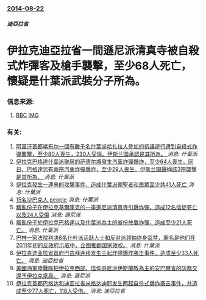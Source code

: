 ### [2014-08-22](/news/2014/08/22/index.md)

##### 迪亞拉省
# 伊拉克迪亞拉省一間遜尼派清真寺被自殺式炸彈客及槍手襲擊，至少68人死亡，懷疑是什葉派武裝分子所為。 




### 信息来源:

1. [BBC](http://www.bbc.co.uk/news/world-middle-east-28900340) [IMG](https://ichef.bbci.co.uk/news/1024/media/images/77119000/jpg/_77119564_77119560.jpg)

### 有关:

1. [阿富汗首都喀布尔一個有數千名什葉派哈扎拉人參加的抗議遊行遭到自殺式炸彈襲擊，至少80人喪生，230人受傷。伊斯兰国承認是其所為。 ](/zh/news/2016/07/23/阿富汗首都喀布尔一個有數千名什葉派哈扎拉人參加的抗議遊行遭到自殺式炸彈襲擊-至少80人喪生-230人受傷-伊斯兰国承認是.md) _消息: 什葉派_
2. [伊拉克巴格達什葉派聚居的萨德尔城發生汽車炸彈爆炸，至少64人喪生。同日，巴格達另有兩宗汽車炸彈爆炸，至少29人喪生。伊斯兰国聲稱該3宗襲擊是其所為。 ](/zh/news/2016/05/11/伊拉克巴格達什葉派聚居的萨德尔城發生汽車炸彈爆炸-至少64人喪生-同日-巴格達另有兩宗汽車炸彈爆炸-至少29人喪生-伊斯.md) _消息: 什葉派_
3. [ 伊拉克發生一連串的攻擊事件，造成什葉派朝聖者和民眾至少共41人死亡 ](/zh/news/2013/12/19/伊拉克發生一連串的攻擊事件-造成什葉派朝聖者和民眾至少共41人死亡.md) _消息: 什葉派_
4. [ 15名沙巴克人 people](/zh/news/2013/10/17/15名沙巴克人-people.md) _消息: 什葉派_
5. [ 叛亂份子在伊拉克基爾庫克的一座遜尼派清真寺引爆炸彈，造成12名信徒死亡以及24人受傷](/zh/news/2013/10/15/叛亂份子在伊拉克基爾庫克的一座遜尼派清真寺引爆炸彈-造成12名信徒死亡以及24人受傷.md) _消息: 遜尼派_
6. [ 叛亂份子於伊拉克巴格達以及什葉派為主的省份放置炸彈，造成至少21人死亡。](/zh/news/2013/09/15/叛亂份子於伊拉克巴格達以及什葉派為主的省份放置炸彈-造成至少21人死亡.md) _消息: 什葉派_
7. [巴林一家法院判决8名什叶派活跃人士和反对派领袖终身监禁，罪名是他们在2011年初的反政府示威中，企图推翻国家政权。](/zh/news/2011/06/22/巴林一家法院判决8名什叶派活跃人士和反对派领袖终身监禁-罪名是他们在2011年初的反政府示威中-企图推翻国家政权.md) _消息: 什葉派_
8. [ 伊拉克迪亚拉省首府巴古拜连续发生三起炸弹爆炸袭击事件，造成至少33人死亡。](/zh/news/2010/03/3/伊拉克迪亚拉省首府巴古拜连续发生三起炸弹爆炸袭击事件-造成至少33人死亡.md) _消息: 迪亞拉省_
9. [ 美國海軍陸戰隊把伊拉克西部、信仰遜尼派伊斯蘭教為主的安巴爾省的防務交還予伊拉克當局。](/zh/news/2010/01/23/美國海軍陸戰隊把伊拉克西部-信仰遜尼派伊斯蘭教為主的安巴爾省的防務交還予伊拉克當局.md) _消息: 遜尼派_
10. [伊拉克首都巴格达和迪亚拉省米格达迪耶发生两起自杀式爆炸袭击事件，共造成至少77人死亡，118人受伤。](/zh/news/2009/04/23/伊拉克首都巴格达和迪亚拉省米格达迪耶发生两起自杀式爆炸袭击事件-共造成至少77人死亡-118人受伤.md) _消息: 迪亞拉省_
